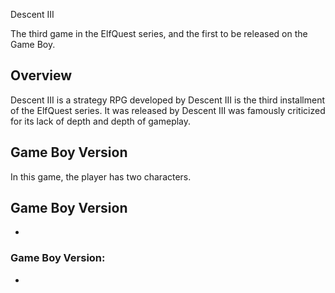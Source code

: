 Descent III

The third game in the ElfQuest series, and the first to be released on the Game Boy.

## Overview

Descent III is a strategy RPG developed by                                                                                              Descent III is the third installment of the ElfQuest series. It was released by                                                                                                                                    Descent III was famously criticized for its lack of depth and depth of gameplay.

## Game Boy Version

In this game, the player has two characters.

## Game Boy Version

*                                                       

### Game Boy Version:  

*